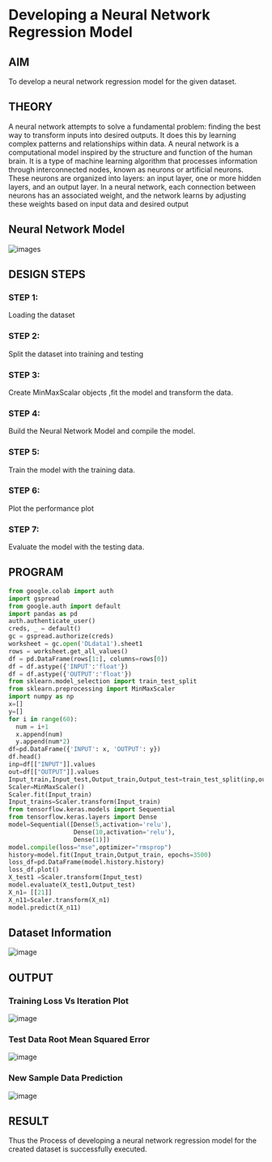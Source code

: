 # Developing a Neural Network Regression Model

## AIM

To develop a neural network regression model for the given dataset.

## THEORY

A neural network attempts to solve a fundamental problem: finding the best way to transform inputs into desired outputs. It does this by learning complex patterns and relationships within data.
A neural network is a computational model inspired by the structure and function of the human brain. It is a type of machine learning algorithm that processes information through interconnected nodes, known as neurons or artificial neurons. These neurons are organized into layers: an input layer, one or more hidden layers, and an output layer. In a neural network, each connection between neurons has an associated weight, and the network learns by adjusting these weights based on input data and desired output

## Neural Network Model

![images](https://github.com/chaitanya18c/basic-nn-model/assets/119392724/4d3f9a8f-5992-4285-b4a3-520c261b03c3)

## DESIGN STEPS

### STEP 1:

Loading the dataset

### STEP 2:

Split the dataset into training and testing

### STEP 3:

Create MinMaxScalar objects ,fit the model and transform the data.

### STEP 4:

Build the Neural Network Model and compile the model.

### STEP 5:

Train the model with the training data.

### STEP 6:

Plot the performance plot

### STEP 7:

Evaluate the model with the testing data.

## PROGRAM

```python
from google.colab import auth
import gspread
from google.auth import default
import pandas as pd
auth.authenticate_user()
creds, _ = default()
gc = gspread.authorize(creds)
worksheet = gc.open('DLdata1').sheet1
rows = worksheet.get_all_values()
df = pd.DataFrame(rows[1:], columns=rows[0])
df = df.astype({'INPUT':'float'})
df = df.astype({'OUTPUT':'float'})
from sklearn.model_selection import train_test_split
from sklearn.preprocessing import MinMaxScaler
import numpy as np
x=[]
y=[]
for i in range(60):
  num = i+1
  x.append(num)
  y.append(num*2)
df=pd.DataFrame({'INPUT': x, 'OUTPUT': y})
df.head()
inp=df[["INPUT"]].values
out=df[["OUTPUT"]].values
Input_train,Input_test,Output_train,Output_test=train_test_split(inp,out,test_size=0.33)
Scaler=MinMaxScaler()
Scaler.fit(Input_train)
Input_trains=Scaler.transform(Input_train)
from tensorflow.keras.models import Sequential
from tensorflow.keras.layers import Dense
model=Sequential([Dense(5,activation='relu'),
                  Dense(10,activation='relu'),
                  Dense(1)])
model.compile(loss="mse",optimizer="rmsprop")
history=model.fit(Input_train,Output_train, epochs=3500)
loss_df=pd.DataFrame(model.history.history)
loss_df.plot()
X_test1 =Scaler.transform(Input_test)
model.evaluate(X_test1,Output_test)
X_n1= [[21]]
X_n11=Scaler.transform(X_n1)
model.predict(X_n11)
```

## Dataset Information
![image](https://github.com/chaitanya18c/basic-nn-model/assets/119392724/802b974e-cb65-47ba-b141-70e94641c2a8)

## OUTPUT
### Training Loss Vs Iteration Plot
![image](https://github.com/chaitanya18c/basic-nn-model/assets/119392724/6144ab3d-ff10-4c16-960c-6cffa3cb1023)

### Test Data Root Mean Squared Error
![image](https://github.com/chaitanya18c/basic-nn-model/assets/119392724/5839b6dc-e0b5-4ca3-8869-91278c79f24a)

### New Sample Data Prediction
![image](https://github.com/chaitanya18c/basic-nn-model/assets/119392724/f7666cc7-00c0-4654-9f8c-12ec7aababd4)

## RESULT
Thus the Process of developing a neural network regression model for the created dataset is successfully executed.
